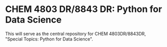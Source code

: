 CHEM 4803 DR/8843 DR: Python for Data Science
=============================================

This will serve as the central repository for CHEM 4803DR/8843DR,
"Special Topics: Python for Data Science".  

